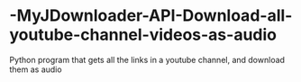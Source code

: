 # -MyJDownloader-API-Download-all-youtube-channel-videos-as-audio
Python program that gets all the links in a youtube channel, and download them as audio
